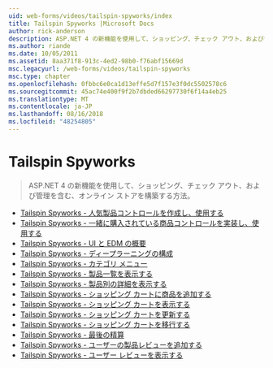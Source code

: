 ```yaml
---
uid: web-forms/videos/tailspin-spyworks/index
title: Tailspin Spyworks |Microsoft Docs
author: rick-anderson
description: ASP.NET 4 の新機能を使用して、ショッピング、チェック アウト、および管理を含む、オンライン ストアを構築する方法。
ms.author: riande
ms.date: 10/05/2011
ms.assetid: 8aa371f8-913c-4ed2-98b0-f76abf15669d
msc.legacyurl: /web-forms/videos/tailspin-spyworks
msc.type: chapter
ms.openlocfilehash: 0fbbc6e0ca1d13effe5d7f157e3f0dc5502578c6
ms.sourcegitcommit: 45ac74e400f9f2b7dbded66297730f6f14a4eb25
ms.translationtype: MT
ms.contentlocale: ja-JP
ms.lasthandoff: 08/16/2018
ms.locfileid: "48254805"
---
```

<a name="tailspin-spyworks"></a>Tailspin Spyworks
====================
> ASP.NET 4 の新機能を使用して、ショッピング、チェック アウト、および管理を含む、オンライン ストアを構築する方法。


- [Tailspin Spyworks - 人気製品コントロールを作成し、使用する](tailspin-spyworks-creating-and-using-the-popular-products-control.md)
- [Tailspin Spyworks - 一緒に購入されている商品コントロールを実装し、使用する](tailspin-spyworks-implementing-and-using-the-also-purchased-control.md)
- [Tailspin Spyworks - UI と EDM の概要](tailspin-spyworks-intro-ui-and-edm.md)
- [Tailspin Spyworks - ディープラーニングの構成](tailspin-spyworks-directory-organization.md)
- [Tailspin Spyworks - カテゴリ メニュー](tailspin-spyworks-category-menu.md)
- [Tailspin Spyworks - 製品一覧を表示する](tailspin-spyworks-display-the-product-list.md)
- [Tailspin Spyworks - 製品別の詳細を表示する](tailspin-spyworks-display-per-product-details.md)
- [Tailspin Spyworks - ショッピング カートに商品を追加する](tailspin-spyworks-adding-items-to-the-shopping-cart.md)
- [Tailspin Spyworks - ショッピング カートを表示する](tailspin-spyworks-display-shopping-cart.md)
- [Tailspin Spyworks - ショッピング カートを更新する](tailspin-spyworks-update-the-shopping-cart.md)
- [Tailspin Spyworks - ショッピング カートを移行する](tailspin-spyworks-migrate-the-shopping-cart.md)
- [Tailspin Spyworks - 最後の精算](tailspin-spyworks-final-check-out.md)
- [Tailspin Spyworks - ユーザーの製品レビューを追加する](tailspin-spyworks-adding-user-product-reviews.md)
- [Tailspin Spyworks - ユーザー レビューを表示する](tailspin-spyworks-displaying-user-reviews.md)
